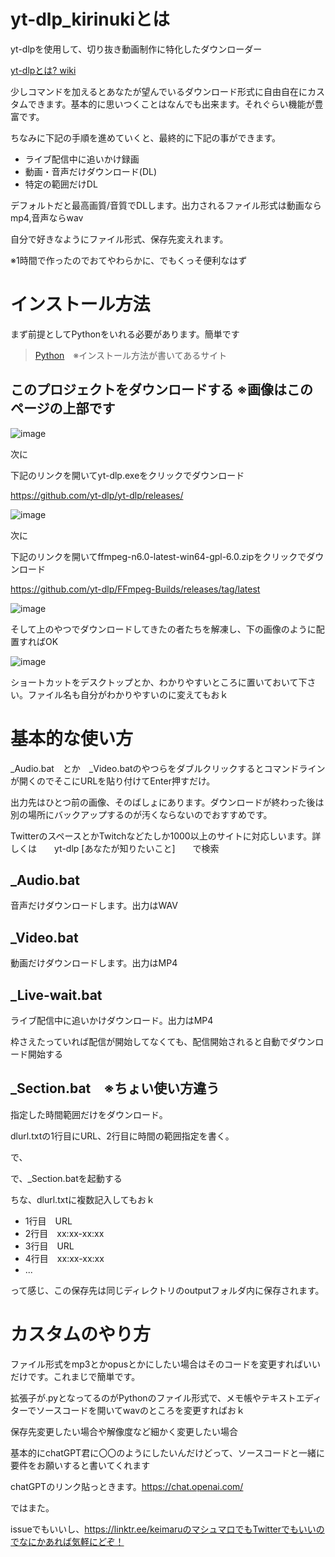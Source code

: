 # yt-dlp_kirinukiとは

yt-dlpを使用して、切り抜き動画制作に特化したダウンローダー

[yt-dlpとは? wiki](https://wiki.archlinux.jp/index.php/Yt-dlp#:~:text=yt%2Ddlp%E3%81%AF%E3%80%811000%E4%BB%A5%E4%B8%8A,%E3%81%A7%E3%81%8D%E3%82%8B%E3%82%B3%E3%83%9E%E3%83%B3%E3%83%89%E3%83%A9%E3%82%A4%E3%83%B3%E3%83%97%E3%83%AD%E3%82%B0%E3%83%A9%E3%83%A0%E3%81%A7%E3%81%99%E3%80%82)

少しコマンドを加えるとあなたが望んでいるダウンロード形式に自由自在にカスタムできます。基本的に思いつくことはなんでも出来ます。それぐらい機能が豊富です。

ちなみに下記の手順を進めていくと、最終的に下記の事ができます。

- ライブ配信中に追いかけ録画
- 動画・音声だけダウンロード(DL)
- 特定の範囲だけDL


デフォルトだと最高画質/音質でDLします。出力されるファイル形式は動画ならmp4,音声ならwav

自分で好きなようにファイル形式、保存先変えれます。

※1時間で作ったのでおてやわらかに、でもくっそ便利なはず

# インストール方法

まず前提としてPythonをいれる必要があります。簡単です

> [Python](https://prog-8.com/docs/python-env-win)　※インストール方法が書いてあるサイト

## このプロジェクトをダウンロードする ※画像はこのページの上部です

![image](https://github.com/keimaruO/kirinuki_dl/assets/91080250/9f4d7d1e-f629-4af1-bf0a-692569d5f8b1)


次に

下記のリンクを開いてyt-dlp.exeをクリックでダウンロード

https://github.com/yt-dlp/yt-dlp/releases/

![image](https://github.com/keimaruO/kirinuki_dl/assets/91080250/ae976dc8-d68e-4b9d-89c4-5cf838cf5eda)


次に

下記のリンクを開いてffmpeg-n6.0-latest-win64-gpl-6.0.zipをクリックでダウンロード

https://github.com/yt-dlp/FFmpeg-Builds/releases/tag/latest

![image](https://github.com/keimaruO/kirinuki_dl/assets/91080250/5c309489-25c6-45f7-93f1-f0d8c36489dc)


そして上のやつでダウンロードしてきたの者たちを解凍し、下の画像のように配置すればOK

![image](https://github.com/keimaruO/kirinuki_dl/assets/91080250/0dc46007-870b-4394-a069-a5e2a13df082)



ショートカットをデスクトップとか、わかりやすいところに置いておいて下さい。ファイル名も自分がわかりやすいのに変えてもおｋ

# 基本的な使い方

_Audio.bat　とか　_Video.batのやつらをダブルクリックするとコマンドラインが開くのでそこにURLを貼り付けてEnter押すだけ。

出力先はひとつ前の画像、そのばしょにあります。ダウンロードが終わった後は別の場所にバックアップするのが汚くならないのでおすすめです。

TwitterのスペースとかTwitchなどたしか1000以上のサイトに対応しいます。詳しくは　　yt-dlp  [あなたが知りたいこと]　　で検索　



## _Audio.bat

音声だけダウンロードします。出力はWAV

## _Video.bat

動画だけダウンロードします。出力はMP4

## _Live-wait.bat

ライブ配信中に追いかけダウンロード。出力はMP4

枠さえたっていれば配信が開始してなくても、配信開始されると自動でダウンロード開始する

## _Section.bat　※ちょい使い方違う

指定した時間範囲だけをダウンロード。

dlurl.txtの1行目にURL、2行目に時間の範囲指定を書く。

で、

で、_Section.batを起動する

ちな、dlurl.txtに複数記入してもおｋ

- 1行目　URL
- 2行目　xx:xx-xx:xx
- 3行目　URL
- 4行目　xx:xx-xx:xx
- ...

って感じ、この保存先は同じディレクトリのoutputフォルダ内に保存されます。

# カスタムのやり方

ファイル形式をmp3とかopusとかにしたい場合はそのコードを変更すればいいだけです。これまじで簡単です。

拡張子が.pyとなってるのがPythonのファイル形式で、メモ帳やテキストエディターでソースコードを開いてwavのところを変更すればおｋ

保存先変更したい場合や解像度など細かく変更したい場合

基本的にchatGPT君に〇〇のようにしたいんだけどって、ソースコードと一緒に要件をお願いすると書いてくれます

chatGPTのリンク貼っときます。https://chat.openai.com/

ではまた。

issueでもいいし、https://linktr.ee/keimaruのマシュマロでもTwitterでもいいのでなにかあれば気軽にどぞ！
